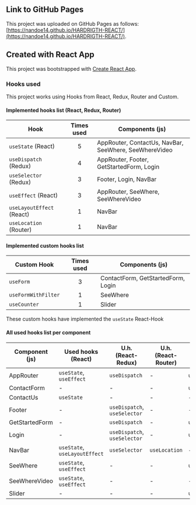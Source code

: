 ## Link to GitHub Pages

This project was uploaded on GitHub Pages as follows: [https://nandoe14.github.io/HARDRIGTH-REACT/](https://nandoe14.github.io/HARDRIGTH-REACT/).

## Created with React App

This project was bootstrapped with [Create React App](https://github.com/facebook/create-react-app).

### Hooks used

This project works using Hooks from React, Redux, Router and Custom.

#### Implemented hooks list (React, Redux, Router)

| Hook                      | Times used | Components (js)                                       |
|---------------------------|:----------:|-------------------------------------------------------|
| `useState` (React)        | 5          | AppRouter, ContactUs, NavBar, SeeWhere, SeeWhereVideo |
| `useDispatch` (Redux)     | 4          | AppRouter, Footer, GetStartedForm, Login              |
| `useSelector` (Redux)     | 3          | Footer, Login, NavBar                                 |
| `useEffect` (React)       | 3          | AppRouter, SeeWhere, SeeWhereVideo                    |
| `useLayoutEffect` (React) | 1          | NavBar                                                |
| `useLocation` (Router)    | 1          | NavBar                                                |

#### Implemented custom hooks list

| Custom Hook         | Times used | Components (js)                    |
|---------------------|:----------:|------------------------------------|
| `useForm`           | 3          | ContactForm, GetStartedForm, Login |
| `useFormWithFilter` | 1          | SeeWhere                           |
| `useCounter`        | 1          | Slider                             |
These custom hooks have implemented the `useState` React-Hook

#### All used hooks list per component

| Component (js) | Used hooks (React)            | U.h. (React-Redux)           | U.h. (React-Router) | U.h. (Custom)       |
|----------------|-------------------------------|------------------------------|---------------------|---------------------|
| AppRouter      | `useState`, `useEffect`       | `useDispatch`                | -                   | `useCounter`        |
| ContactForm    | -                             | -                            | -                   | `useForm`           |
| ContactUs      | `useState`                    | -                            | -                   | -                   |
| Footer         | -                             | `useDispatch`, `useSelector` | -                   | -                   |
| GetStartedForm | -                             | `useDispatch`                | -                   | `useForm`           |
| Login          | -                             | `useDispatch`, `useSelector` | -                   | `useForm`           |
| NavBar         | `useState`, `useLayoutEffect` | `useSelector`                | `useLocation`       | -                   |
| SeeWhere       | `useState`, `useEffect`       | -                            | -                   | `useFormWithFilter` |
| SeeWhereVideo  | `useState`, `useEffect`       | -                            | -                   | -                   |
| Slider         | -                             | -                            | -                   | `useCounter`        |

